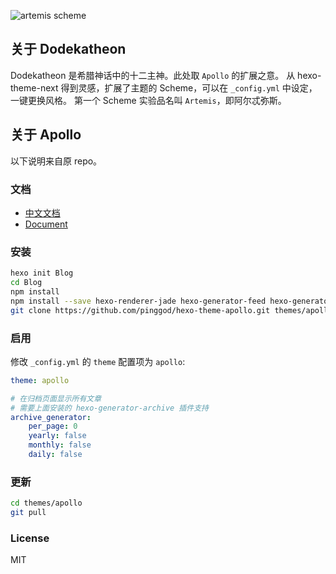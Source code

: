 ![artemis scheme](https://cloud.githubusercontent.com/assets/8289896/21179187/f4d3ddf8-c1c0-11e6-8aee-3823cd32834c.png)

## 关于 Dodekatheon
Dodekatheon 是希腊神话中的十二主神。此处取 `Apollo` 的扩展之意。
从 hexo-theme-next 得到灵感，扩展了主题的 Scheme，可以在 `_config.yml` 中设定，一键更换风格。
第一个 Scheme 实验品名叫 `Artemis`，即阿尔忒弥斯。

## 关于 Apollo
以下说明来自原 repo。

### 文档

- [中文文档](https://github.com/pinggod/hexo-theme-apollo/blob/master/doc%2Fdoc-zh.md)
- [Document](https://github.com/pinggod/hexo-theme-apollo/blob/master/doc%2Fdoc-en.md)

### 安装

``` bash
hexo init Blog 
cd Blog 
npm install
npm install --save hexo-renderer-jade hexo-generator-feed hexo-generator-sitemap hexo-browsersync hexo-generator-archive
git clone https://github.com/pinggod/hexo-theme-apollo.git themes/apollo
```

### 启用

修改 `_config.yml` 的 `theme` 配置项为 `apollo`:

```yaml
theme: apollo

# 在归档页面显示所有文章
# 需要上面安装的 hexo-generator-archive 插件支持
archive_generator:
    per_page: 0
    yearly: false
    monthly: false
    daily: false
```

### 更新

``` bash
cd themes/apollo 
git pull
```

### License

MIT


